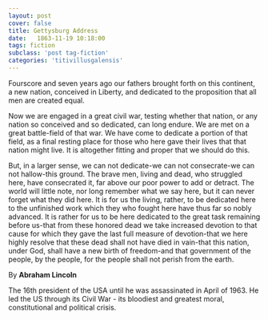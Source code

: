 ```yaml
---
layout: post
cover: false
title: Gettysburg Address
date:   1863-11-19 10:18:00
tags: fiction
subclass: 'post tag-fiction'
categories: 'titivillusgalensis'
---
```


Fourscore and seven years ago our fathers brought forth on this continent, a new nation, conceived in Liberty, and dedicated to the proposition that all men are created equal.

Now we are engaged in a great civil war, testing whether that nation, or any nation so conceived and so dedicated, can long endure. We are met on a great battle-field of that war. We have come to dedicate a portion of that field, as a final resting place for those who here gave their lives that that nation might live. It is altogether fitting and proper that we should do this.

But, in a larger sense, we can not dedicate-we can not consecrate-we can not hallow-this ground. The brave men, living and dead, who struggled here, have consecrated it, far above our poor power to add or detract. The world will little note, nor long remember what we say here, but it can never forget what they did here. It is for us the living, rather, to be dedicated here to the unfinished work which they who fought here have thus far so nobly advanced. It is rather for us to be here dedicated to the great task remaining before us-that from these honored dead we take increased devotion to that cause for which they gave the last full measure of devotion-that we here highly resolve that these dead shall not have died in vain-that this nation, under God, shall have a new birth of freedom-and that government of the people, by the people, for the people shall not perish from the earth.

By **Abraham Lincoln**

The 16th president of the USA until he was assassinated in April of 1963. He led the US through its Civil War - its bloodiest and greatest moral, constitutional and political crisis.

